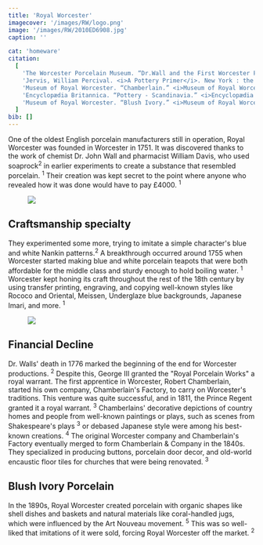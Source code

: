```yaml
---
title: 'Royal Worcester'
imagecover: '/images/RW/logo.png'
image: '/images/RW/2010ED6908.jpg'
caption: ''

cat: 'homeware'
citation:
  [
    'The Worcester Porcelain Museum. “Dr.Wall and the First Worcester Factory 1751 - 1783.” <i>The Worcester Porcelain Museum</i>, 28 Sept. 2011, <a target="_blank" rel="noopener noreferrer" href="https://web.archive.org/web/20110928012108/www.worcesterporcelainmuseum.org.uk/uploaded/documents/9-Dr-Wall-and-the-first-factory.pdf">web.archive.org/web/20110928012108/www.worcesterporcelainmuseum.org.uk/uploaded/documents/9-Dr-Wall-and-the-first-factory.pdf</a>. Accessed 28 Sept. 2011.',
    'Jervis, William Percival. <i>A Pottery Primer</i>. New York : the O’Gorman Publishing Co., 1911, pp. 104–108.',
    'Museum of Royal Worcester. “Chamberlain.” <i>Museum of Royal Worcester</i>, 8 Dec. 2021, <a target="_blank" rel="noopener noreferrer" href="https://www.museumofroyalworcester.org/discover-learn/research/factories/chamberlain/">www.museumofroyalworcester.org/discover-learn/research/factories/chamberlain/</a>. Accessed 13 Mar. 2023.',
    'Encyclopædia Britannica. “Pottery - Scandinavia.” <i>Encyclopædia Britannica</i>, 2023, <a target="_blank" rel="noopener noreferrer" href="https://www.britannica.com/art/pottery/Scandinavia">www.britannica.com/art/pottery/Scandinavia</a>. Accessed 13 Mar. 2023.',
    'Museum of Royal Worcester. “Blush Ivory.” <i>Museum of Royal Worcester</i>, 3 Apr. 2020, <a target="_blank" rel="noopener noreferrer" href="https://www.museumofroyalworcester.org/discover-learn/research/products/blush-ivory/">www.museumofroyalworcester.org/discover-learn/research/products/blush-ivory/</a>. Accessed 13 Mar. 2023.',
  ]
bib: []
---
```


<!-- @format -->

One of the oldest English porcelain manufacturers still in operation, Royal Worcester was founded in Worcester in 1751. It was discovered thanks to the work of chemist Dr. John Wall and pharmacist William Davis, who used soaprock<sup>2</sup> in earlier experiments to create a substance that resembled porcelain. <sup>1</sup> Their creation was kept secret to the point where anyone who revealed how it was done would have to pay £4000. <sup>1</sup>

<figure className="fig-align-left">
  <img src="/images/RW/2010CT5245.jpg" />
  <figcaption></figcaption>
</figure>

## Craftsmanship specialty

They experimented some more, trying to imitate a simple character's blue and white Nankin patterns.<sup>2</sup> A breakthrough occurred around 1755 when Worcester started making blue and white porcelain teapots that were both affordable for the middle class and sturdy enough to hold boiling water. <sup>1</sup> Worcester kept honing its craft throughout the rest of the 18th century by using transfer printing, engraving, and copying well-known styles like Rococo and Oriental, Meissen, Underglaze blue backgrounds, Japanese Imari, and more. <sup>1</sup>

<figure className="fig-align-right">
  <img src="/images/RW/2010ED3432.jpg" />
  <figcaption></figcaption>
</figure>

## Financial Decline

Dr. Walls' death in 1776 marked the beginning of the end for Worcester productions. <sup>2</sup> Despite this, George III granted the "Royal Porcelain Works" a royal warrant. The first apprentice in Worcester, Robert Chamberlain, started his own company, Chamberlain's Factory, to carry on Worcester's traditions. This venture was quite successful, and in 1811, the Prince Regent granted it a royal warrant. <sup>3</sup>
Chamberlains' decorative depictions of country homes and people from well-known paintings or plays, such as scenes from Shakespeare's plays <sup>3</sup> or debased Japanese style were among his best-known creations. <sup>4</sup>
The original Worcester company and Chamberlain's Factory eventually merged to form Chamberlain & Company in the 1840s. They specialized in producing buttons, porcelain door decor, and old-world encaustic floor tiles for churches that were being renovated. <sup>3</sup>

## Blush Ivory Porcelain

In the 1890s, Royal Worcester created porcelain with organic shapes like shell dishes and baskets and natural materials like coral-handled jugs, which were influenced by the Art Nouveau movement. <sup>5</sup> This was so well-liked that imitations of it were sold, forcing Royal Worcester off the market. <sup>2</sup>
